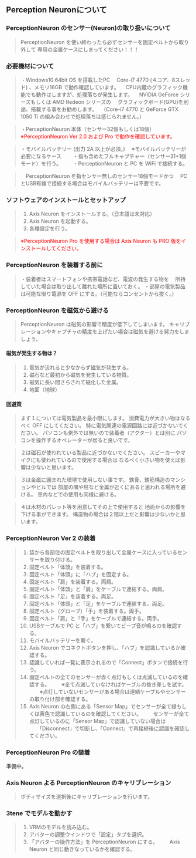 ## Perception Neuronについて


### PerceptionNeuron のセンサー(Neuron)の取り扱いについて

>PerceptionNeuron を使い終わったら必ずセンサーを固定ベルトから取り外して
>専用の金属ケースにしまってください！！！


### 必要機材について

>・Windows10 64bit OS を搭載したPC
>　Core-i7 4770 (４コア、8スレッド) 、メモリ16GB で動作確認しています。
>　CPU内蔵のグラフィック機能でも動作はしますが、処理落ちが発生します。
>　NVIDIA GeForce シリーズもしくは AMD Redeon シリーズの
>　グラフィックボード(GPU)を別途、搭載する事をお勧めします。
>　（Core-i7 4770 と GeForce GTX 1050 Ti の組み合わせで処理落ちは感じられません。）

>・PerceptionNeuron 本体（センサー32個もしくは18個）
>　<font color="Red">※PerceptionNeuron Ver 2.0 および Pro で動作を確認しています。</font>

>・モバイルバッテリー (出力 2A 以上が必須。)
>　※モバイルバッテリーが必要になるケース
>　　・指も含めたフルキャプチャー（センサー31+1個モード）を行う。
>　　・PerceptionNeuron と PC を WiFi で接続する。

>　PerceptionNeuron を指センサー無しのセンサー18個モードかつ
>　PCとUSB有線で接続する場合はモバイルバッテリーは不要です。


### ソフトウェアのインストールとセットアップ

>1. Axis Neuron をインストールする。（日本語は未対応）
>2. Axis Neuron を起動する。
>3. 各種設定を行う。

><font color="Red">※PerceptionNeuron Pro を使用する場合は Axis Neuron も PRO 版をインストールしてください。</font>


### PerceptionNeuron を装着する前に

>・装着者はスマートフォンや携帯電話など、電波の発生する物を
>　所持していた場合は取り出して離れた場所に置いておく。
>・部屋の電気製品は可能な限り電源を OFF にする。（可能ならコンセントから抜く。）


### PerceptionNeuron を磁気から避ける

>PerceptionNeuron は磁気の影響で精度が低下してしまいます。
>キャリブレーションやキャプチャの精度を上げたい場合は磁気を避ける努力をしましょう。

#### 磁気が発生する物は？

>1. 電気が流れると少なからず磁気が発生する。
>2. 磁石など最初から磁気を発生している物質。
>3. 磁気に長い間さらされて磁化した金属。
>4. 地面（地球）

#### 回避策

>まず１については電気製品を最小限にします。
>消費電力が大きい物はなるべく OFF にしてください。
>特に電気関連の電源回路には近づかないでください。
>パソコンも例外では無いので装着者（アクター）とは別に
>パソコンを操作するオペレーターが居ると良いです。

>２は磁石が使われている製品に近づかないでください。
>スピーカーやマイクにも使われているので使用する場合は
>なるべく小さい物を使えば影響は少ないと思います。

>３は金属に囲まれた環境で使用しない事です。
>鉄骨、鉄筋構造のマンションやビルでは
>部屋の隅や柱など金属が近くにあると思われる場所を避ける。
>車内などでの使用も同様に避ける。

>４は木材のパレット等を用意してその上で使用すると
>地面からの影響を下げる事ができます。
>構造物の場合は２階以上だと影響は少ないかと思います。


### PerceptionNeuron Ver 2 の装着

> 1. 袋から各部位の固定ベルトを取り出して金属ケースに入っているセンサーを取り付ける。
> 2. 固定ベルト「体頭」を装着する。
> 3. 固定ベルト「体頭」に「ハブ」を固定する。
> 4. 固定ベルト「肩」を装着する。両肩。
> 5. 固定ベルト「体頭」と「肩」をケーブルで連結する。両肩。
> 6. 固定ベルト「足」を装着する。両足。
> 7. 固定ベルト「体頭」と「足」をケーブルで連結する。両足。
> 8. 固定ベルト（グローブ）「手」を装着する。両手。
> 9. 固定ベルト「肩」と「手」をケーブルで連結する。両手。
>10. USBケーブルで PC と「ハブ」を繋いてビープ音が鳴るのを確認する。
>11. モバイルバッテリーを繋ぐ。
>12. Axis Neuron でコネクトボタンを押し、「ハブ」を認識しているか確認する。
>13. 認識していれば一覧に表示されるので「Connect」ボタンで接続を行う。
>14. 固定ベルトの全てのセンサーが赤く点灯もしくは点滅しているのを確認する。
>　　※全て点滅していなければケーブルの抜き差しを試す。
>　　※点灯していないセンサーがある場合は連結ケーブルやセンサーの取り付け部を確認する。
>15. Axis Neuron の右側にある「Sensor Map」でセンサーが全て緑もしくは黄色で認識しているのを確認してください。
>　　センサーが全て点灯しているのに「Sensor Map」で認識していない場合は
>　　「Disconnect」で切断し、「Connect」で再接続後に認識を確認してください。


### PerceptionNeuron Pro の装着

準備中。


### Axis Neuron よる PerceptionNeuron のキャリブレーション

>ボディサイズを選択後にキャリブレーションを行います。


### 3tene でモデルを動かす

> 1. VRMのモデルを読み込む。
> 2. アバターの調整ウインドウで「設定」タブを選択。
> 3. 「アバターの操作方法」を PerceptionNeuron にする。
>　　Axis Neuron と同じ動きなっているかを確認する。



